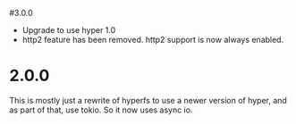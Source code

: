 #3.0.0

- Upgrade to use hyper 1.0
- http2 feature has been removed. http2 support is now  always enabled.

# 2.0.0

This is mostly just a rewrite of hyperfs to use a newer version of hyper, and as part of that, use tokio. So it now uses async io.
